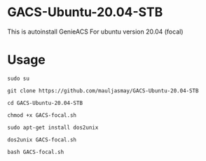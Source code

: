 # GACS-Ubuntu-20.04-STB
This is autoinstall GenieACS For ubuntu version 20.04 (focal)

# Usage
```
sudo su
```
```
git clone https://github.com/mauljasmay/GACS-Ubuntu-20.04-STB
```
```
cd GACS-Ubuntu-20.04-STB
```
```
chmod +x GACS-focal.sh
```
```
sudo apt-get install dos2unix
```
```
dos2unix GACS-focal.sh
```
```
bash GACS-focal.sh
```
